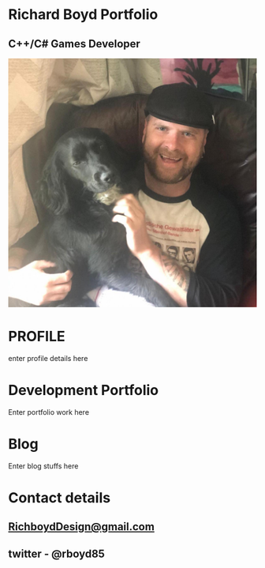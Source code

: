 
#                                                                    Richard Boyd Portfolio
  
##                                                                  C++/C# Games Developer
  

![PROFILE PIC](oreo.jpg)
# PROFILE

enter profile details here

# Development Portfolio

Enter portfolio work here

# Blog

Enter blog stuffs here

# Contact details

## RichboydDesign@gmail.com 
## twitter - @rboyd85

